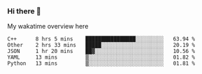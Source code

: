 ### Hi there 👋

<!--
**Jassy930/Jassy930** is a ✨ _special_ ✨ repository because its `README.md` (this file) appears on your GitHub profile.

Here are some ideas to get you started:

- 🔭 I’m currently working on ...
- 🌱 I’m currently learning ...
- 👯 I’m looking to collaborate on ...
- 🤔 I’m looking for help with ...
- 💬 Ask me about ...
- 📫 How to reach me: ...
- 😄 Pronouns: ...
- ⚡ Fun fact: ...
-->

My wakatime overview here
<!--START_SECTION:waka-->
```text
C++      8 hrs 5 mins    ████████████████░░░░░░░░░   63.94 % 
Other    2 hrs 33 mins   █████░░░░░░░░░░░░░░░░░░░░   20.19 % 
JSON     1 hr 20 mins    ██▓░░░░░░░░░░░░░░░░░░░░░░   10.56 % 
YAML     13 mins         ▒░░░░░░░░░░░░░░░░░░░░░░░░   01.82 % 
Python   13 mins         ▒░░░░░░░░░░░░░░░░░░░░░░░░   01.81 % 
```
<!--END_SECTION:waka-->
